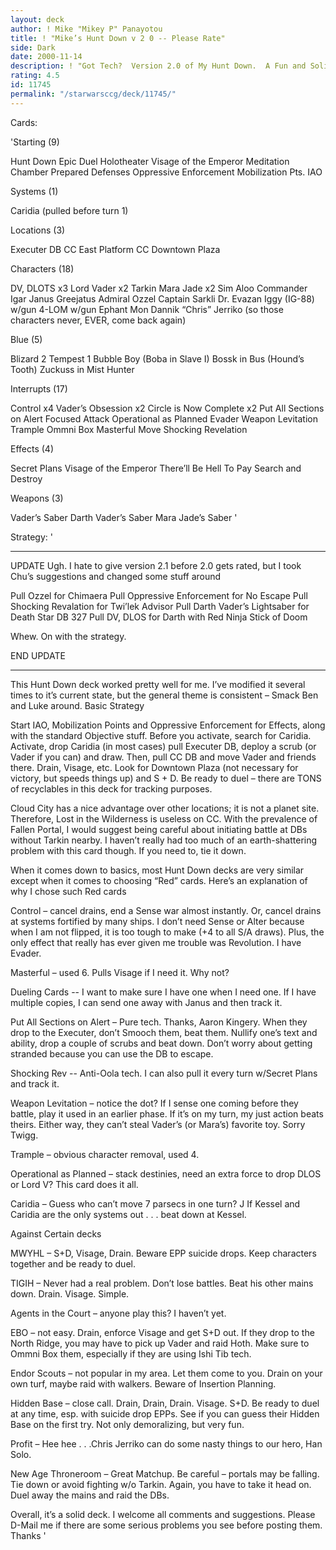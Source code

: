 ```yaml
---
layout: deck
author: ! Mike "Mikey P" Panayotou
title: ! "Mike’s Hunt Down v 2 0 -- Please Rate"
side: Dark
date: 2000-11-14
description: ! "Got Tech?  Version 2.0 of My Hunt Down.  A Fun and Solid Deck."
rating: 4.5
id: 11745
permalink: "/starwarsccg/deck/11745/"
---
```

Cards: 

'Starting (9)

Hunt Down
Epic Duel
Holotheater
Visage of the Emperor
Meditation Chamber
Prepared Defenses
Oppressive Enforcement
Mobilization Pts.
IAO

Systems (1)

Caridia (pulled before turn 1)

Locations (3)

Executer DB
CC East Platform
CC Downtown Plaza



Characters (18)

DV, DLOTS x3
Lord Vader x2
Tarkin
Mara Jade x2
Sim Aloo
Commander Igar
Janus Greejatus
Admiral Ozzel
Captain Sarkli
Dr. Evazan
Iggy (IG-88) w/gun
4-LOM w/gun
Ephant Mon
Dannik “Chris” Jerriko (so those characters never, EVER, come back again)

Blue (5)

Blizard 2
Tempest 1
Bubble Boy (Boba in Slave I)
Bossk in Bus (Hound’s Tooth)
Zuckuss in Mist Hunter

Interrupts (17)

Control x4
Vader’s Obsession x2
Circle is Now Complete x2
Put All Sections on Alert
Focused Attack
Operational as Planned
Evader
Weapon Levitation
Trample
Ommni Box
Masterful Move
Shocking Revelation

Effects (4)

Secret Plans
Visage of the Emperor
There’ll Be Hell To Pay
Search and Destroy

Weapons (3)

Vader’s Saber
Darth Vader’s Saber
Mara Jade’s Saber
'

Strategy: '

*************
UPDATE
Ugh.  I hate to give version 2.1 before 2.0 gets rated, but I took Chu’s suggestions and changed some stuff around

Pull Ozzel for Chimaera
Pull Oppressive Enforcement for No Escape
Pull Shocking Revalation for Twi’lek Advisor
Pull Darth Vader’s Lightsaber for Death Star DB 327
Pull DV, DLOS for Darth with Red Ninja Stick of Doom

Whew.  On with the strategy.

END UPDATE
***************

This Hunt Down deck worked pretty well for me.	I’ve modified it several times to it’s current state, but the general theme is consistent – Smack Ben and Luke around.
Basic Strategy

Start IAO, Mobilization Points and Oppressive Enforcement for Effects, along with the standard Objective stuff.  Before you activate, search for Caridia.  Activate, drop Caridia (in most cases) pull Executer DB, deploy a scrub (or Vader if you can) and draw.  Then, pull CC DB and move Vader and friends there.  Drain, Visage, etc.  Look for Downtown Plaza (not necessary for victory, but speeds things up) and S + D.  Be ready to duel – there are TONS of recyclables in this deck for tracking purposes.

Cloud City has a nice advantage over other locations; it is not a planet site.	Therefore, Lost in the Wilderness is useless on CC.  With the prevalence of  Fallen Portal, I would suggest being careful about initiating battle at DBs without Tarkin nearby.  I haven’t really had too much of an earth-shattering problem with this card though.  If you need to, tie it down.

When it comes down to basics, most Hunt Down decks are very similar except when it comes to choosing “Red” cards.  Here’s an explanation of why I chose such Red cards


Control – cancel drains, end a Sense war almost instantly.  Or, cancel drains at systems fortified by many ships.  I don’t need Sense or Alter because when I am not flipped, it is too tough to make (+4 to all S/A draws).  Plus, the only effect that really has ever given me trouble was Revolution.  I have Evader.

Masterful – used 6.  Pulls Visage if I need it.  Why not?

Dueling Cards -- I want to make sure I have one when I need one.  If I have multiple copies, I can send one away with Janus and then track it.

Put All Sections on Alert – Pure tech.  Thanks, Aaron Kingery.  When they drop to the Executer, don’t Smooch them, beat them.  Nullify one’s text and ability, drop a couple of scrubs and beat down.  Don’t worry about getting stranded because you can use the DB to escape.

Shocking Rev -- Anti-Oola tech.  I can also pull it every turn w/Secret Plans and track it.

Weapon Levitation – notice the dot?  If I sense one coming before they battle, play it used in an earlier phase. If it’s on my turn, my just action beats theirs.  Either way, they can’t steal Vader’s (or Mara’s) favorite toy.  Sorry Twigg.

Trample – obvious character removal, used 4.

Operational as Planned – stack destinies, need an extra force to drop DLOS or Lord V?  This card does it all.

Caridia – Guess who can’t move 7 parsecs in one turn? J  If Kessel and Caridia are the only systems out . . . beat down at Kessel.

Against Certain decks

MWYHL – S+D, Visage, Drain.  Beware EPP suicide drops.  Keep characters together and be ready to duel.

TIGIH – Never had a real problem.  Don’t lose battles.  Beat his other mains down.	Drain.	Visage.  Simple.

Agents in the Court – anyone play this?  I haven’t yet.

EBO – not easy.  Drain, enforce Visage and get S+D out.  If they drop to the North Ridge, you may have to pick up Vader and raid Hoth.  Make sure to Ommni Box them, especially if they are using Ishi Tib tech.

Endor Scouts – not popular in my area.  Let them come to you.  Drain on your own turf, maybe raid with walkers.  Beware of Insertion Planning.

Hidden Base – close call.  Drain, Drain, Drain.  Visage.	S+D.  Be ready to duel at any time, esp. with suicide drop EPPs.  See if you can guess their Hidden Base on the first try.  Not only demoralizing, but very fun.

Profit – Hee hee . . .Chris Jerriko can do some nasty things to our hero, Han Solo.

New Age Throneroom – Great Matchup.  Be careful – portals may be falling.  Tie down or avoid fighting w/o Tarkin.  Again, you have to take it head on.  Duel away the mains and raid the DBs.

Overall, it’s a solid deck.  I welcome all comments and suggestions.  Please D-Mail me if there are some serious problems you see before posting them.  Thanks
'
